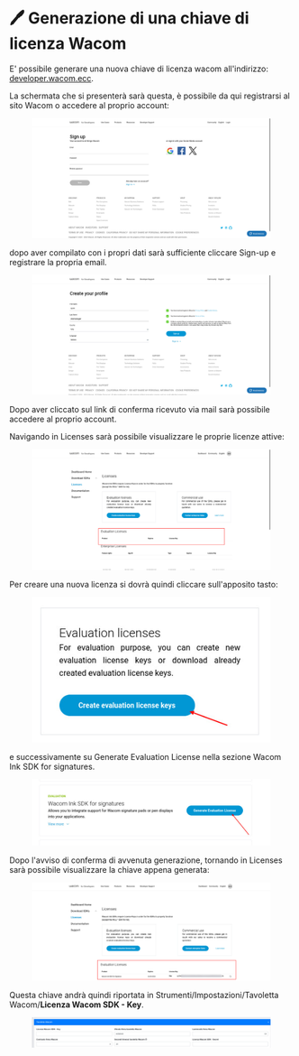 # 🖊️ Generazione di una chiave di licenza Wacom

E' possibile generare una nuova chiave di licenza wacom all'indirizzo: [developer.wacom.ecc](https://developer.wacom.com).

La schermata che si presenterà sarà questa, è possibile da qui registrarsi al sito Wacom o accedere al proprio account:

<figure><img src="../../.gitbook/assets/immagine (876).png" alt=""><figcaption></figcaption></figure>

dopo aver compilato con i propri dati sarà sufficiente cliccare Sign-up e registrare la propria email.

<figure><img src="../../.gitbook/assets/immagine (877).png" alt=""><figcaption></figcaption></figure>

Dopo aver cliccato sul link di conferma ricevuto via mail sarà possibile accedere al proprio account.

Navigando in Licenses sarà possibile visualizzare le proprie licenze attive:

<figure><img src="../../.gitbook/assets/immagine (878).png" alt=""><figcaption></figcaption></figure>

Per creare una nuova licenza si dovrà quindi cliccare sull'apposito tasto:

<figure><img src="../../.gitbook/assets/immagine (879).png" alt=""><figcaption></figcaption></figure>

e successivamente su Generate Evaluation License nella sezione Wacom Ink SDK for signatures.

<figure><img src="../../.gitbook/assets/immagine (880).png" alt=""><figcaption></figcaption></figure>

Dopo l'avviso di conferma di avvenuta generazione, tornando in Licenses sarà possibile visualizzare la chiave appena generata:

<figure><img src="../../.gitbook/assets/immagine (882).png" alt=""><figcaption></figcaption></figure>

Questa chiave andrà quindi riportata in Strumenti/Impostazioni/Tavoletta Wacom/**Licenza Wacom SDK - Key**.

<figure><img src="../../.gitbook/assets/immagine (883).png" alt=""><figcaption></figcaption></figure>
